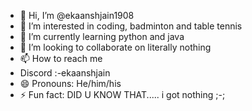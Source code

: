 - 👋 Hi, I’m @ekaanshjain1908
- 👀 I’m interested in coding, badminton and table tennis
- 🌱 I’m currently learning python and java
- 💞️ I’m looking to collaborate on literally nothing
- 📫 How to reach me
- Discord :-ekaanshjain
- 😄 Pronouns: He/him/his
- ⚡ Fun fact: DID U KNOW THAT..... i got nothing ;-;

